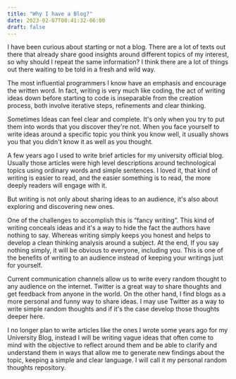 ```yaml
---
title: "Why I have a Blog?"
date: 2023-02-07T00:41:32-06:00
draft: false
---
```

I have been curious about starting or not a blog. There are a lot of texts out there that already share good insights around different topics of my interest, so why should I repeat the same information? I think there are a lot of things out there waiting to be told in a fresh and wild way.

The most influential programmers I know have an emphasis and encourage the written word. In fact, writing is very much like coding, the act of writing ideas down before starting to code is inseparable from the creation process, both involve iterative steps, refinements and clear thinking.

Sometimes Ideas can feel clear and complete. It's only when you try to put them into words that you discover they're not. When you face yourself to write ideas around a specific topic you think you know well, it usually shows you that you didn't know it as well as you thought. 

A few years ago I used to write brief articles for my university official blog. Usually those articles were high level descriptions around  technological topics using ordinary words and simple sentences. I loved it, that kind of writing is easier to read, and the easier something is to read, the more deeply readers will engage with it.

But writing is not only about sharing ideas to an audience, it's also about  exploring and discovering new ones.

One of the challenges to accomplish this is “fancy writing”. This kind of writing conceals ideas and it's a way to hide the fact the authors have nothing to say. Whereas writing simply keeps you honest and helps to develop a clean thinking analysis around a subject. At the end, If you say nothing simply, it will be obvious to everyone, including you. This is one of the benefits of writing to an audience instead of keeping your writings just for yourself. 

Current communication channels allow us to write every random thought to any audience on the internet. Twitter is a great way to share thoughts and get feedback from anyone in the world. On the other hand, I find blogs as a more personal and funny way to share ideas. I may use Twitter as a way to write simple random thoughts and if it's the case develop those  thoughts deeper here.

I no longer plan to write articles like the ones I wrote some years ago for my University Blog, instead I will be writing vague ideas that often come to mind with the objective to reflect around them and be able to clarify and understand them in ways that allow me to generate new findings about the topic, keeping a simple and clear language. I will call it my personal random thoughts repository.
